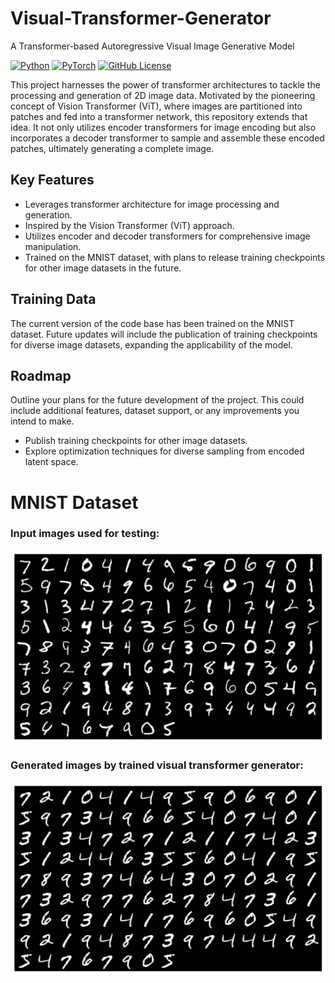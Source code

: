 # Visual-Transformer-Generator
A Transformer-based Autoregressive Visual Image Generative Model

[![Python](https://img.shields.io/badge/Python-3.9%2B-blue)](https://www.python.org/)
[![PyTorch](https://img.shields.io/badge/PyTorch-2.0%2B-orange)](https://pytorch.org/)
[![GitHub License](https://img.shields.io/badge/license-MIT-blue.svg)](LICENSE)

This project harnesses the power of transformer architectures to tackle the processing and generation of 2D image data. Motivated by the pioneering concept of Vision Transformer (ViT), where images are partitioned into patches and fed into a transformer network, this repository extends that idea. It not only utilizes encoder transformers for image encoding but also incorporates a decoder transformer to sample and assemble these encoded patches, ultimately generating a complete image.

## Key Features

- Leverages transformer architecture for image processing and generation.
- Inspired by the Vision Transformer (ViT) approach.
- Utilizes encoder and decoder transformers for comprehensive image manipulation.
- Trained on the MNIST dataset, with plans to release training checkpoints for other image datasets in the future.

## Training Data

The current version of the code base has been trained on the MNIST dataset. Future updates will include the publication of training checkpoints for diverse image datasets, expanding the applicability of the model.


## Roadmap

Outline your plans for the future development of the project. This could include additional features, dataset support, or any improvements you intend to make.

- Publish training checkpoints for other image datasets.
- Explore optimization techniques for diverse sampling from encoded latent space.

# MNIST Dataset
### Input images used for testing:
![Input images used for testing](models/images/input_images.png)

### Generated images by trained visual transformer generator:
![Input images used for testing](models/images/generated_images.png)
